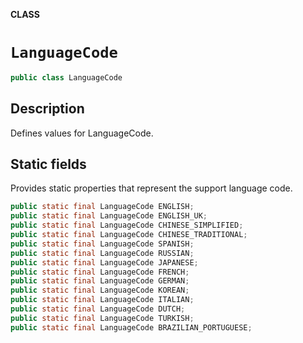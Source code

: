 **CLASS**

# `LanguageCode`

```java
public class LanguageCode
```

## Description

Defines values for LanguageCode.

## Static fields

Provides static properties that represent the support language code.

```java
public static final LanguageCode ENGLISH;
public static final LanguageCode ENGLISH_UK;
public static final LanguageCode CHINESE_SIMPLIFIED;
public static final LanguageCode CHINESE_TRADITIONAL;
public static final LanguageCode SPANISH;
public static final LanguageCode RUSSIAN;
public static final LanguageCode JAPANESE;
public static final LanguageCode FRENCH;
public static final LanguageCode GERMAN;
public static final LanguageCode KOREAN;
public static final LanguageCode ITALIAN;
public static final LanguageCode DUTCH;
public static final LanguageCode TURKISH;
public static final LanguageCode BRAZILIAN_PORTUGUESE;
```
       